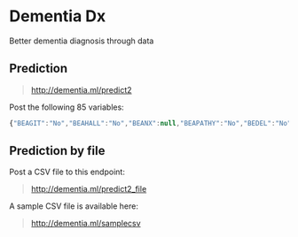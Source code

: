 # Dementia Dx
Better dementia diagnosis through data

## Prediction
> http://dementia.ml/predict2

Post the following 85 variables:
```javascript
{"BEAGIT":"No","BEAHALL":"No","BEANX":null,"BEAPATHY":"No","BEDEL":"No","BEDEP":"No","BEDISIN":"No","BEIRRIT":"No","BEPERCH":"No","BEREM":"No","BEVHALL":"No","BEVWELL":null,"BRADY":null,"CDRGLOB":0.5,"CDRSUM":0.5,"COMMUN":0.0,"CORTDEF":null,"CORTVISL":null,"CORTVISR":null,"CVDMOTL":null,"CVDMOTR":null,"CVDSIGNS":null,"DECCLBE":null,"DECCLMOT":null,"EYEMOVE":null,"FOCLDEF":null,"FRSTCHG":"Cognition","GAITDIS":null,"HOMEHOBB":0.0,"JUDGMENT":0.0,"MEMORY":0.5,"MOFALLS":"No","MOGAIT":"No","MOSLOW":"No","MOTREM":"No","NACCAGE":43.0,"NACCID":"NACC828200","ORIENT":0.0,"PARKGAIT":null,"PARKSIGN":null,"PERSCARE":0.0,"POSTCORT":null,"POSTINST":null,"RESTTRL":null,"RESTTRR":null,"RIGIDL":null,"RIGIDR":null,"SIVDFIND":null,"SLOWINGL":null,"SLOWINGR":null,"SMOKYRS":0.0,"SOMATL":null,"SOMATR":null,"animals":15.0,"beage":-4.0,"bemode":"No behavior symptoms","bmi":1862.0,"decage":43.0,"decline":"Gradual","digiblen":6.0,"digiflen":7.0,"educ":"high school","handed":"left","independ":"independent","living_sit":"partner","logimem":16.0,"memunits":16.0,"mmseorda":5.0,"mmseorlo":5.0,"momode":"No behavior symptoms","naccbehf":"No behavioral symptoms","naccmmse":29.0,"naccmotf":"No behavior symptoms","pentagon":1.0,"race":1.0,"sex":"Male","traila":15.0,"trailali":24.0,"trailarr":0.0,"trailb":65.0,"trailbli":24.0,"trailbrr":1.0,"udsbenrs":null,"udsbentc":-999.0,"udsbentd":-999.0,"vegetables":12.0}
```

## Prediction by file
Post a CSV file to this endpoint:
> http://dementia.ml/predict2_file

A sample CSV file is available here:
> http://dementia.ml/samplecsv
